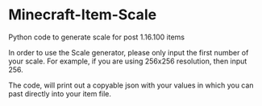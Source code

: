 # Minecraft-Item-Scale
Python code to generate scale for post 1.16.100 items

In order to use the Scale generator, please only input the first number of your scale. For example, if you are using 256x256 resolution, then input 256.

The code, will print out a copyable json with your values in which you can past directly into your item file.
